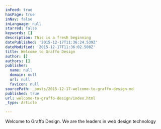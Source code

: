 ```yaml
---
inFeed: true
hasPage: true
inNav: false
inLanguage: null
starred: false
keywords: []
description: This is a fresh beginning
datePublished: '2015-12-17T11:36:24.539Z'
dateModified: '2015-12-17T11:36:02.508Z'
title: Welcome to Graffo Design
author: []
authors: []
publisher:
  name: null
  domain: null
  url: null
  favicon: null
sourcePath: _posts/2015-12-17-welcome-to-graffo-design.md
published: true
url: welcome-to-graffo-design/index.html
_type: Article

---
```

Welcome to Graffo Design. We are the leaders in web design technology
